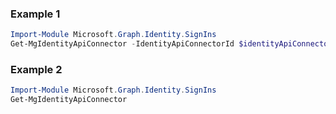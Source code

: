 ### Example 1
```powershell
Import-Module Microsoft.Graph.Identity.SignIns
Get-MgIdentityApiConnector -IdentityApiConnectorId $identityApiConnectorId
```
### Example 2
```powershell
Import-Module Microsoft.Graph.Identity.SignIns
Get-MgIdentityApiConnector
```
